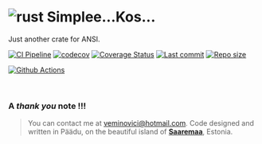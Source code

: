 # ![rust](https://img.shields.io/badge/Rust-000000?style=for-the-badge&logo=rust&logoColor=white) Simplee...Kos... 

Just another crate for ANSI.

[![CI Pipeline](https://github.com/veminovici/kos/actions/workflows/ci.yml/badge.svg?branch=main)](https://github.com/veminovici/kos/actions/workflows/ci.yml)
[![codecov](https://codecov.io/gh/veminovici/kos/branch/master/graph/badge.svg?token=bp8S7RfQld)](https://codecov.io/gh/veminovici/kos)
[![Coverage Status](https://coveralls.io/repos/github/veminovici/kos/badge.svg)](https://coveralls.io/github/veminovici/kos)
[![Last commit](https://img.shields.io/github/last-commit/veminovici/kos)](https://github.com/veminovici/kos)
[![Repo size](https://img.shields.io/github/repo-size/veminovici/kos)](https://github.com/veminovici/kos)

[![Github Actions](https://buildstats.info/github/chart/veminovici/kos)](https://github.com/veminovici/kos)

</br>

### A *thank you* note !!!

> You can contact me at veminovici@hotmail.com. Code designed and written in Päädu, on the beautiful island of [**Saaremaa**](https://goo.gl/maps/DmB9ewY2R3sPGFnTA), Estonia.
